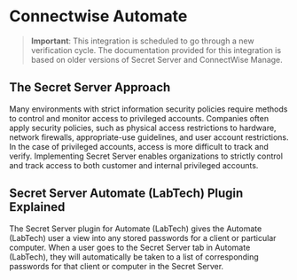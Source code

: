 [title]: # (Connectwise Automate)
[tags]: # (introduction)
[priority]: # (400)
# Connectwise Automate

>**Important**: This integration is scheduled to go through a new verification cycle. The documentation provided for this integration is based on older versions of Secret Server and ConnectWise Manage.
## The Secret Server Approach

Many environments with strict information security policies require methods to control and monitor access to privileged accounts. Companies often apply security policies, such as physical access restrictions to hardware, network
firewalls, appropriate-use guidelines, and user account restrictions. In the case of privileged accounts, access is more difficult to track and verify. Implementing Secret Server enables organizations to strictly control and track
access to both customer and internal privileged accounts.

## Secret Server Automate (LabTech) Plugin Explained

The Secret Server plugin for Automate (LabTech) gives the Automate (LabTech) user a view into any stored passwords for a client or particular computer. When a user goes to the Secret Server tab in Automate (LabTech), they will automatically be taken to a list of corresponding passwords for that client or computer in the Secret Server.

